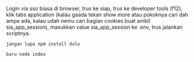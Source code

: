 
Login via sso biasa di browser, trus ke siap, trus ke developer tools (f12), klik tabs application (kalau gaada tekan show more atau pokoknya cari dah ampe ada, kalau udah nemu cari bagian cookies buat ambil sia_app_session), 
masukkan value sia_app_session ke .env, trus jalankan scriptnya. 
```
jangan lupa npm install dulu
```
```
baru node index
```

